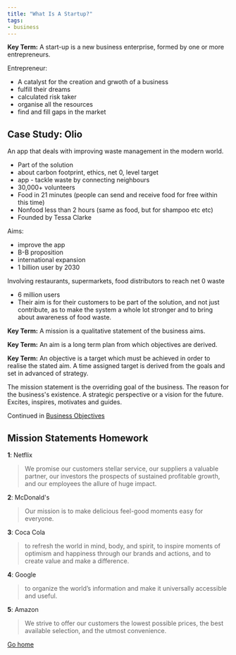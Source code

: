 ```yaml
---
title: "What Is A Startup?"
tags:
- business
---
```


**Key Term:** A start-up is a new business enterprise, formed by one or more entrepreneurs.

Entrepreneur:

- A catalyst for the creation and grwoth of a business
- fulfill their dreams
- calculated risk taker
- organise all the resources
- find and fill gaps in the market

## Case Study: Olio

An app that deals with improving waste management in the modern world. 

- Part of the solution
- about carbon footprint, ethics, net 0, level target
- app - tackle waste by connecting neighbours
- 30,000+ volunteers
- Food in 21 minutes (people can send and receive food for free within this time)
- Nonfood less than 2 hours (same as food, but for shampoo etc etc)
- Founded by Tessa Clarke


Aims:

- improve the app
- B-B proposition
- international expansion
- 1 billion user by 2030 

Involving restaurants, supermarkets, food distributors to reach net 0 waste


- 6 million users
- Their aim is for their customers to be part of the solution, and not just contribute, as to make the system a whole lot stronger and to bring about awareness of food waste.

**Key Term:** A mission is a qualitative statement of the business aims.

**Key Term:** An aim is a long term plan from which objectives are derived.

**Key Term:** An objective is a target which must be achieved in order to realise the stated aim. A time assigned target is derived from the goals and set in advanced of strategy.

The mission statement is the overriding goal of the business. The reason for the business's existence. A strategic perspective or a vision for the future. Excites, inspires, motivates and guides.


Continued in [Business Objectives](sixth/Business/Units/fh/BusinessObjectives.md)

## Mission Statements Homework

**1**: Netflix
> We promise our customers stellar service, our suppliers a valuable partner, our investors the prospects of sustained profitable growth, and our employees the allure of huge impact.

**2**: McDonald's
>Our mission is to make delicious feel-good moments easy for everyone.

**3**: Coca Cola
> to refresh the world in mind, body, and spirit, to inspire moments of optimism and happiness through our brands and actions, and to create value and make a difference.

**4**: Google
>to organize the world’s information and make it universally accessible and useful.

**5**: Amazon
>We strive to offer our customers the lowest possible prices, the best available selection, and the utmost convenience.

[Go home](/)